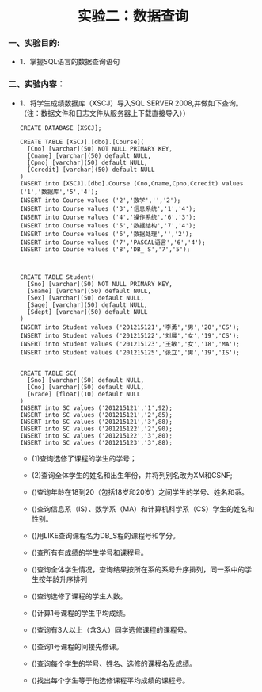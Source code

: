 <h1 align="center">实验二：数据查询</h1>

### 一、实验目的:

* 1、掌握SQL语言的数据查询语句

### 二、实验内容：

* 1、将学生成绩数据库（XSCJ）导入SQL SERVER 2008,并做如下查询。（注：数据文件和日志文件从服务器上下载直接导入））

      CREATE DATABASE [XSCJ];

      CREATE TABLE [XSCJ].[dbo].[Course](
        [Cno] [varchar](50) NOT NULL PRIMARY KEY,
        [Cname] [varchar](50) default NULL,
        [Cpno] [varchar](50) default NULL,
        [Ccredit] [varchar](50) default NULL
      )
      INSERT into [XSCJ].[dbo].Course (Cno,Cname,Cpno,Ccredit) values ('1','数据库','5','4');
      INSERT into Course values ('2','数学','','2');
      INSERT into Course values ('3','信息系统','1','4');
      INSERT into Course values ('4','操作系统','6','3');
      INSERT into Course values ('5','数据结构','7','4');
      INSERT into Course values ('6','数据处理','','2');
      INSERT into Course values ('7','PASCAL语言','6','4');
      INSERT into Course values ('8','DB_ S','7','5');



      CREATE TABLE Student(
        [Sno] [varchar](50) NOT NULL PRIMARY KEY,
        [Sname] [varchar](50) default NULL,
        [Sex] [varchar](50) default NULL,
        [Sage] [varchar](50) default NULL,
        [Sdept] [varchar](50) default NULL
      )
      INSERT into Student values ('201215121','李勇','男','20','CS');
      INSERT into Student values ('201215122','刘晨','女','19','CS');
      INSERT into Student values ('201215123','王敏','女','18','MA');
      INSERT into Student values ('201215125','张立','男','19','IS');


      CREATE TABLE SC(
        [Sno] [varchar](50) default NULL,
        [Cno] [varchar](50) default NULL,
        [Grade] [float](10) default NULL
      )
      INSERT into SC values ('201215121','1',92);
      INSERT into SC values ('201215121','2',85);
      INSERT into SC values ('201215121','3',88);
      INSERT into SC values ('201215122','2',90);
      INSERT into SC values ('201215122','3',80);
      INSERT into SC values ('201215123','3',88);

  * (1)查询选修了课程的学生的学号；
  
  * (2)查询全体学生的姓名和出生年份，并将列别名改为XM和CSNF;
  * ()查询年龄在18到20（包括18岁和20岁）之间学生的学号、姓名和系。
  * ()查询信息系（IS）、数学系（MA）和计算机科学系（CS）学生的姓名和性别。
  * ()用LIKE查询课程名为DB_S程的课程号和学分。
  * ()查所有有成绩的学生学号和课程号。
  * ()查询全体学生情况，查询结果按所在系的系号升序排列，同一系中的学生按年龄升序排列
  * ()查询选修了课程的学生人数。
  * ()计算1号课程的学生平均成绩。
  * ()查询有3人以上（含3人）同学选修课程的课程号。
  * ()查询1号课程的间接先修课。
  * ()查询每个学生的学号、姓名、选修的课程名及成绩。
  * ()找出每个学生等于他选修课程平均成绩的课程号。












